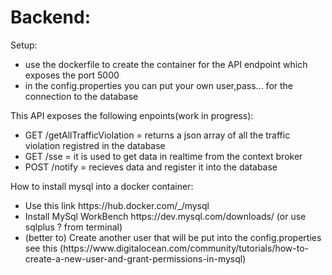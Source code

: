 <h1> Backend: </h1>
Setup:
   <ul>
    <li> use the dockerfile to create the container for the API endpoint which exposes the port 5000 </li>
    <li> in the config.properties you can put your own user,pass... for the connection to the database</li>
   </ul>
   This API exposes the following enpoints(work in progress):  
   <ul>
    <li> GET /getAllTrafficViolation = returns a json array of all the traffic violation registred in the database </li>
    <li> GET /sse = it is used to get data in realtime from the context broker </li>
    <li> POST /notify = recieves data and register it into the database </li>
   </ul>
   How to install mysql into a docker container:
   <ul>
     <li>  Use this link https://hub.docker.com/_/mysql</li>
     <li>  Install MySql WorkBench https://dev.mysql.com/downloads/ (or use sqlplus ? from terminal) </li>
     <li>  (better to) Create another user that will be put into the config.properties see this (https://www.digitalocean.com/community/tutorials/how-to-create-a-new-user-and-grant-permissions-in-mysql)</li>
  </ul>
